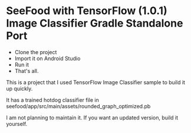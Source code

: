 # SeeFood with TensorFlow (1.0.1) Image Classifier Gradle Standalone Port

- Clone the project
- Import it on Android Studio
- Run it
- That's all.

This is a project that I used TensorFlow Image Classifier sample to build it up quickly.

It has a trained hotdog classifier file in seefood/app/src/main/assets/rounded_graph_optimized.pb

I am not planning to maintain it. If you want an updated version, build it yourself.
